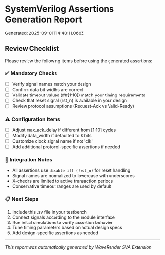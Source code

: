 # SystemVerilog Assertions Generation Report

Generated: 2025-09-01T14:40:11.066Z

## Review Checklist

Please review the following items before using the generated assertions:

### ✅ **Mandatory Checks**
- [ ] Verify signal names match your design
- [ ] Confirm data bit widths are correct
- [ ] Validate timeout values (##[1:10]) match your timing requirements
- [ ] Check that reset signal (rst_n) is available in your design
- [ ] Review protocol assumptions (Request-Ack vs Valid-Ready)

### ⚠️ **Configuration Items**
- [ ] Adjust max_ack_delay if different from [1:10] cycles
- [ ] Modify data_width if defaulted to 8 bits
- [ ] Customize clock signal name if not 'clk'
- [ ] Add additional protocol-specific assertions if needed

### 🔧 **Integration Notes**
- All assertions use `disable iff (!rst_n)` for reset handling
- Signal names are normalized to lowercase with underscores
- X-checks are limited to active transaction periods
- Conservative timeout ranges are used by default

### 📋 **Next Steps**
1. Include this .sv file in your testbench
2. Connect signals according to the module interface
3. Run initial simulations to verify assertion behavior
4. Tune timing parameters based on actual design specs
5. Add design-specific assertions as needed

---
*This report was automatically generated by WaveRender SVA Extension*
